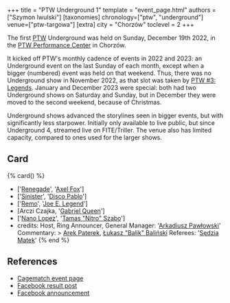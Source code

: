 +++
title = "PTW Underground 1"
template = "event_page.html"
authors = ["Szymon Iwulski"]
[taxonomies]
chronology=["ptw", "underground"]
venue=["ptw-targowa"]
[extra]
city = "Chorzów"
toclevel = 2
+++

The first [PTW](@/o/ptw.md) Underground was held on Sunday, December 19th 2022, in the [PTW Performance Center](@/v/ptw-targowa.md) in Chorzów.

It kicked off PTW's monthly cadence of events in 2022 and 2023: an Underground event on the last Sunday of each month, except when a bigger (numbered) event was held on that weekend. Thus, there was no Underground show in November 2022, as that slot was taken by [PTW #3: Legends](@/e/ptw/2022-11-26-ptw-3-legends.md). January and December 2023 were special: both had two Underground shows on Saturday and Sunday, but in December they were moved to the second weekend, because of Christmas.

Underground shows advanced the storylines seen in bigger events, but with significantly less starpower. Initially only available to live public, but since Underground 4, streamed live on FITE/Triller. The venue also has limited capacity, compared to ones used for the larger shows.

## Card

{% card() %}
- ['[Renegade](@/w/renegade.md)', '[Axel Fox](@/w/axel-fox.md)']
- ['[Sinister](@/w/sinister.md)', '[Disco Pablo](@/w/disco-pablo.md)']
- ['[Remo](@/w/remo.md)', '[Joe E. Legend](@/w/joe-legend.md)']
- [Arczi Czajka, '[Gabriel Queen](@/w/gabriel-queen.md)']
- ['[Nano Lopez](@/w/nano-lopez.md)', '[Tamas "Nitro" Szabo](@/w/nitro.md)']
- credits:
    Host, Ring Announcer, General Manager: '[Arkadiusz Pawłowski](@/w/pan-pawlowski.md)'
    Commentary: >
      [Arek Paterek](@/w/arek-paterek.md),
      [Łukasz "Balik" Baliński](@/w/lukasz-balinski.md)
    Referees: '[Sędzia Matek](@/w/sedzia-matek.md)'
{% end %}

## References

* [Cagematch event page](https://www.cagematch.net/?id=1&nr=331120)
* [Facebook result post](https://www.facebook.com/PrimeTimeWrestlingPL/posts/pfbid0rwtqvHMoUfpVnE4X3Ze3azUqfRkcixuFgh4Zi99qqPvvHh3aUPtUCbVP4o8XhLCrl)
* [Facebook announcement](https://www.facebook.com/PrimeTimeWrestlingPL/posts/pfbid0hSvsfpiorVKks7mrB3bMd4WehT8PxZ9rCR3U3mUw24W3wCk4nkP9DQ5WY4CBMxe8l)
